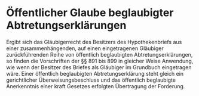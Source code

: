 # Öffentlicher Glaube beglaubigter Abtretungserklärungen

Ergibt sich das Gläubigerrecht des Besitzers des Hypothekenbriefs aus einer zusammenhängenden, auf einen eingetragenen Gläubiger zurückführenden Reihe von öffentlich beglaubigten Abtretungserklärungen, so finden die Vorschriften der §§ 891 bis 899 in gleicher Weise Anwendung, wie wenn der Besitzer des Briefes als Gläubiger im Grundbuch eingetragen wäre. Einer öffentlich beglaubigten Abtretungserklärung steht gleich ein gerichtlicher Überweisungsbeschluss und das öffentlich beglaubigte Anerkenntnis einer kraft Gesetzes erfolgten Übertragung der Forderung.